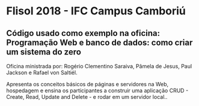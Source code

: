 <h1>Flisol 2018 - IFC Campus Camboriú</h1>
<h2>Código usado como exemplo na oficina: Programação Web e banco de dados: como criar um sistema do zero</h2>
<p>Oficina ministrada por: Rogério Clementino Saraiva, Pâmela de Jesus, Paul Jackson e Rafael von Saltiél.</p>
<p>Apresenta os conceitos básicos de páginas e servidores na Web, hospedagem e ensina os participantes a construir uma aplicação CRUD - Create, Read, Update and Delete - e rodar em um servidor local..</p>
